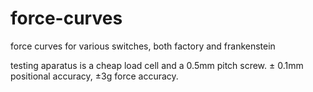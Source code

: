 # force-curves
force curves for various switches, both factory and frankenstein

testing aparatus is a cheap load cell and a 0.5mm pitch screw.  ± 0.1mm positional accuracy, ±3g force accuracy.
